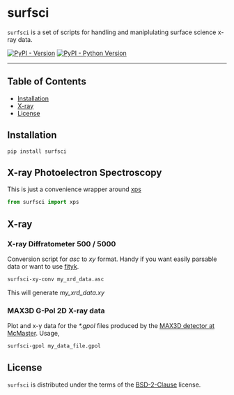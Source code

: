 # surfsci

`surfsci` is a set of scripts for handling and maniplulating surface science x-ray data.

[![PyPI - Version](https://img.shields.io/pypi/v/surfsci.svg)](https://pypi.org/project/surfsci)
[![PyPI - Python Version](https://img.shields.io/pypi/pyversions/surfsci.svg)](https://pypi.org/project/surfsci)

-----

## Table of Contents

- [Installation](#installation)
- [X-ray](#x-ray)
- [License](#license)

## Installation

```console
pip install surfsci
```

## X-ray Photoelectron Spectroscopy

This is just a convenience wrapper around [xps](https://pypi.org/project/xps/)

```python
from surfsci import xps
```

## X-ray

### X-ray Diffratometer 500 / 5000

Conversion script for _asc_ to _xy_ format. Handy if you want easily parsable data or want to use [fityk](https://fityk.nieto.pl/).

```sh
surfsci-xy-conv my_xrd_data.asc
```

This will generate _my_xrd_data.xy_

### MAX3D G-Pol 2D X-ray data

Plot and x-y data for the _*.gpol_ files produced by the [MAX3D detector at McMaster](https://max3d.mcmaster.ca/doc/index.html). Usage,

```sh
surfsci-gpol my_data_file.gpol
```

## License

`surfsci` is distributed under the terms of the [BSD-2-Clause](https://spdx.org/licenses/BSD-2-Clause.html) license.
